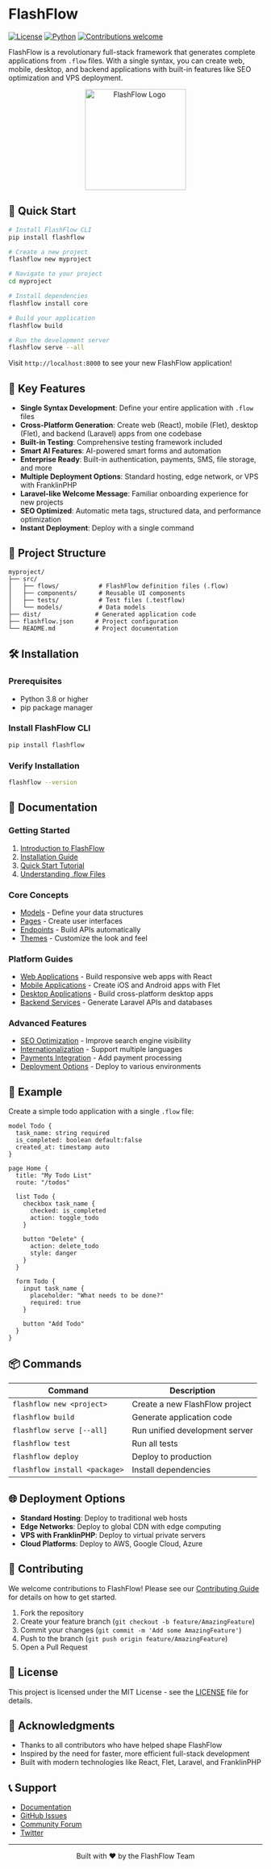 # FlashFlow

[![License](https://img.shields.io/badge/license-MIT-blue.svg)](LICENSE)
[![Python](https://img.shields.io/badge/python-3.8%2B-blue.svg)](https://www.python.org/downloads/)
[![Contributions welcome](https://img.shields.io/badge/contributions-welcome-brightgreen.svg)](CONTRIBUTING.md)

FlashFlow is a revolutionary full-stack framework that generates complete applications from `.flow` files. With a single syntax, you can create web, mobile, desktop, and backend applications with built-in features like SEO optimization and VPS deployment.

<p align="center">
  <img src="assets/flashflow-logo.png" alt="FlashFlow Logo" width="200">
</p>

## 🚀 Quick Start

```bash
# Install FlashFlow CLI
pip install flashflow

# Create a new project
flashflow new myproject

# Navigate to your project
cd myproject

# Install dependencies
flashflow install core

# Build your application
flashflow build

# Run the development server
flashflow serve --all
```

Visit `http://localhost:8000` to see your new FlashFlow application!

## 🌟 Key Features

- **Single Syntax Development**: Define your entire application with `.flow` files
- **Cross-Platform Generation**: Create web (React), mobile (Flet), desktop (Flet), and backend (Laravel) apps from one codebase
- **Built-in Testing**: Comprehensive testing framework included
- **Smart AI Features**: AI-powered smart forms and automation
- **Enterprise Ready**: Built-in authentication, payments, SMS, file storage, and more
- **Multiple Deployment Options**: Standard hosting, edge network, or VPS with FranklinPHP
- **Laravel-like Welcome Message**: Familiar onboarding experience for new projects
- **SEO Optimized**: Automatic meta tags, structured data, and performance optimization
- **Instant Deployment**: Deploy with a single command

## 📁 Project Structure

```
myproject/
├── src/
│   ├── flows/           # FlashFlow definition files (.flow)
│   ├── components/      # Reusable UI components
│   ├── tests/           # Test files (.testflow)
│   └── models/          # Data models
├── dist/               # Generated application code
├── flashflow.json      # Project configuration
└── README.md           # Project documentation
```

## 🛠️ Installation

### Prerequisites
- Python 3.8 or higher
- pip package manager

### Install FlashFlow CLI
```bash
pip install flashflow
```

### Verify Installation
```bash
flashflow --version
```

## 📖 Documentation

### Getting Started
1. [Introduction to FlashFlow](docs/introduction.md)
2. [Installation Guide](docs/installation.md)
3. [Quick Start Tutorial](docs/quick-start.md)
4. [Understanding .flow Files](docs/flow-files.md)

### Core Concepts
- [Models](docs/models.md) - Define your data structures
- [Pages](docs/pages.md) - Create user interfaces
- [Endpoints](docs/endpoints.md) - Build APIs automatically
- [Themes](docs/themes.md) - Customize the look and feel

### Platform Guides
- [Web Applications](docs/web.md) - Build responsive web apps with React
- [Mobile Applications](docs/mobile.md) - Create iOS and Android apps with Flet
- [Desktop Applications](docs/desktop.md) - Build cross-platform desktop apps
- [Backend Services](docs/backend.md) - Generate Laravel APIs and databases

### Advanced Features
- [SEO Optimization](docs/seo.md) - Improve search engine visibility
- [Internationalization](docs/i18n.md) - Support multiple languages
- [Payments Integration](docs/payments.md) - Add payment processing
- [Deployment Options](docs/deployment.md) - Deploy to various environments

## 🚀 Example

Create a simple todo application with a single `.flow` file:

```flow
model Todo {
  task_name: string required
  is_completed: boolean default:false
  created_at: timestamp auto
}

page Home {
  title: "My Todo List"
  route: "/todos"
  
  list Todo {
    checkbox task_name {
      checked: is_completed
      action: toggle_todo
    }
    
    button "Delete" {
      action: delete_todo
      style: danger
    }
  }
  
  form Todo {
    input task_name {
      placeholder: "What needs to be done?"
      required: true
    }
    
    button "Add Todo"
  }
}
```

## 📦 Commands

| Command | Description |
|---------|-------------|
| `flashflow new <project>` | Create a new FlashFlow project |
| `flashflow build` | Generate application code |
| `flashflow serve [--all]` | Run unified development server |
| `flashflow test` | Run all tests |
| `flashflow deploy` | Deploy to production |
| `flashflow install <package>` | Install dependencies |

## 🌐 Deployment Options

- **Standard Hosting**: Deploy to traditional web hosts
- **Edge Networks**: Deploy to global CDN with edge computing
- **VPS with FranklinPHP**: Deploy to virtual private servers
- **Cloud Platforms**: Deploy to AWS, Google Cloud, Azure

## 🤝 Contributing

We welcome contributions to FlashFlow! Please see our [Contributing Guide](CONTRIBUTING.md) for details on how to get started.

1. Fork the repository
2. Create your feature branch (`git checkout -b feature/AmazingFeature`)
3. Commit your changes (`git commit -m 'Add some AmazingFeature'`)
4. Push to the branch (`git push origin feature/AmazingFeature`)
5. Open a Pull Request

## 📄 License

This project is licensed under the MIT License - see the [LICENSE](LICENSE) file for details.

## 🙏 Acknowledgments

- Thanks to all contributors who have helped shape FlashFlow
- Inspired by the need for faster, more efficient full-stack development
- Built with modern technologies like React, Flet, Laravel, and FranklinPHP

## 📞 Support

- [Documentation](https://docs.flashflow.dev)
- [GitHub Issues](https://github.com/boifagusy/flashflow/issues)
- [Community Forum](https://community.flashflow.dev)
- [Twitter](https://twitter.com/flashflow)

---

<p align="center">
  Built with ❤️ by the FlashFlow Team
</p>
